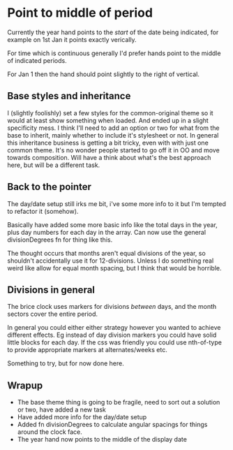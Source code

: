 Point to middle of period
=========================

Currently the year hand points to the *start* of the date being indicated, for example on 1st Jan it points exactly verically.

For time which is continuous generally I'd prefer hands point to the middle of indicated periods.

For Jan 1 then the hand should point slightly to the right of vertical.



Base styles and inheritance
---------------------------

I (slightly foolishly) set a few styles for the common-original theme so it would at least show something when loaded.
And ended up in a slight specificity mess.
I think I'll need to add an option or two for what from the base to inherit, mainly whether to include it's stylesheet or not.
In general this inheritance business is getting a bit tricky, even with with just one common theme.
It's no wonder people started to go off it in OO and move towards composition.
Will have a think about what's the best approach here, but will be a different task.


Back to the pointer
-------------------

The day/date setup still irks me bit, i've some more info to it but I'm tempted to refactor it (somehow).

Basically have added some more basic info like the total days in the year, plus day numbers for each day in the array.
Can now use the general divisionDegrees fn for thing like this.

The thought occurs that months aren't equal divisions of the year, so shouldn't accidentally use it for 12-divisions.
Unless I do something real weird like allow for equal month spacing, but I think that would be horrible.


Divisions in general
--------------------

The brice clock uses markers for divisions *between* days, and the month sectors cover the entire period.

In general you could either either strategy however you wanted to achieve different effects.
Eg instead of day division markers you could have solid little blocks for each day.
If the css was friendly you could use nth-of-type to provide appropriate markers at alternates/weeks etc.

Something to try, but for now done here.


Wrapup
------

* The base theme thing is going to be fragile, need to sort out a solution or two, have added a new task
* Have added more info for the day/date setup
* Added fn divisionDegrees to calculate angular spacings for things around the clock face.
* The year hand now points to the middle of the display date

